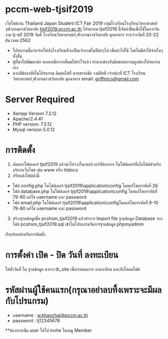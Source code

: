 # pccm-web-tjsif2019
เว็บไซต์งาน Thailand Japan Student ICT Fair 2019 กลุ่มโรงเรียนโรงเรียนวิทยาศาสตร์จุฬาภรณราชวิทยาลัย
[tjsif2019.pccm.ac.th](https://tjsif2019.pccm.ac.th)
โปรแกรม tjsif2019 นี้จัดทำขึ้นเพื่อใช้ในการจัดงาน tj-sif 2019 จัดที่ โรงเรียนวิทยาศาสตร์ ุฬาภรณราชวิทยาลัย มุกดาหาร ระหว่างวันที่ 20-22 ธันวาคม 2562 
- โปรแกรมนี้แจกจ่ายให้กับโรงเรียนที่จะเป็นเจ้าภาพในปีต่อๆไป เพื่อนำไปใช้ โดยไม่มีค่าใช้จ่ายใดๆทั้งสิ้น
- ผู้ที่นำไปพัฒนาต่อ นอกเหนือจากที่ผมได้ทำไว้แล้ว ท่านจะต้องรับผิดชอบความถูกต้องโปรแกรมเอง
- หากมีข้อสงสัยในโปรแกรม ติดต่อได้ที่ นายขรรค์ชัย วงศ์สิทธิ์ เจ้าหน้าที่ ICT โรงเรียนวิทยาศาสตร์ ุฬาภรณราชวิทยาลัย มุกดาหาร  email: griffinics@gmail.com

# Server Required
- Xampp Version 7.3.12
- Apache/2.4.41
- PHP version: 7.3.12
- Mysql version 5.0.12

# การติดตั้ง

1. คัดลอกโฟลเดอร์ tjsif2019 แล้วนำไปวางในเซอร์เวอร์ที่ต้องการ ในโฟล์เดอร์ที่เก็บไฟล์สำหรับบริการเว็บไซต์ เช่น www หรือ  htdocs
2. ปรับแต่งไฟล์ดังนี้
- ไฟล์ config.php	ในโฟล์เดอร์  tjsif2019\application\config  โดยแก้ไขบรรทัดที่ 26 
- ไฟล์  database.php	ในโฟล์เดอร์  tjsif2019\application\config	โดยแก้ไขบรรทัดที่ 79-80  แก้ไข username และ password
- ไฟล์  email.php	ในโฟล์เดอร์  tjsif2019\application\configโดยแก้ไขบรรทัดที่ 9-10 79-80  แก้ไข username และ password

3. สร้างฐานข้อมูลชื่อ pcshsm_tjsif2019 แล้วทำการ Import file ฐานข้อมูล Database จากไฟล์ pcshsm_tjsif2019.sql เข้าในโปรแกรมจัดการฐานข้อมูล phpmyadmin

เรียบร้อยสำหรับการติดตั้ง


# การตั้งค่า เปิด - ปิด วันที่ ลงทะเบียน

ให้ตั้งวันที่ ใน ฐานข้อมูล ตาราง tb_site เพื่อกำหนดการ ลงทะเบียน และอับโหลดไฟล์

# รหัสผ่านผู้ใช้คนแรก(กรุณาอย่าลบทิ้งเพราะจะมีผลกับโปรแกรม)
- username : w.khanchai@pccm.ac.th
- password : tj12345678

**ต้องการเพิ่ม user ให้ไป invite ในเมนู Member

